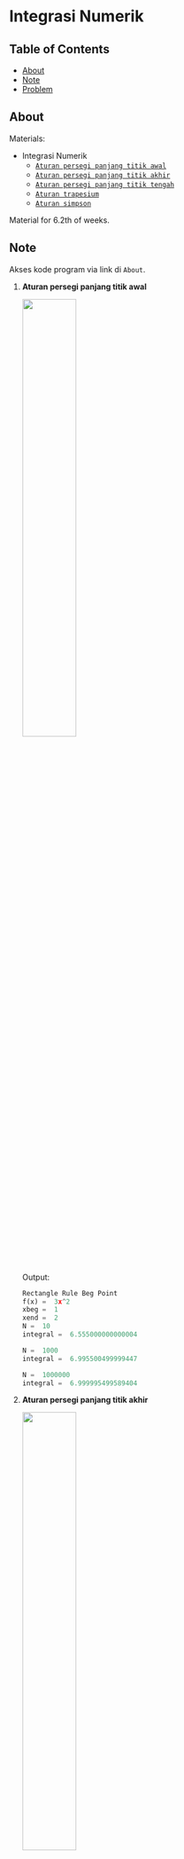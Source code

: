 # Integrasi Numerik

## Table of Contents

- [About](#about)
- [Note](#note)
- [Problem](#problem)


## About <a name = "about"></a>

Materials:
- Integrasi Numerik
    - [`Aturan persegi panjang titik awal`](0301-rectangle-beg-point.py)
    - [`Aturan persegi panjang titik akhir`](0301-rectangle-end-point.py)
    - [`Aturan persegi panjang titik tengah`](0301-rectangle-mid-point.py)
    - [`Aturan trapesium`](0301-trapezoidal.py)
    - [`Aturan simpson`](0301-simpson.py)

Material for 6.2th of weeks.

## Note <a name = "note"></a>

Akses kode program via link di <a name="about">`About`</a>.

1. **Aturan persegi panjang titik awal**

    <img width="45%" src="https://www.mathsisfun.com/calculus/images/integral-approx-1.gif">\
    Output:
    ```python
    Rectangle Rule Beg Point
    f(x) =  3x^2
    xbeg =  1
    xend =  2
    N =  10
    integral =  6.555000000000004

    N =  1000
    integral =  6.995500499999447

    N =  1000000
    integral =  6.999995499589404
    ```

2. **Aturan persegi panjang titik akhir**

    <img width="45%" src="https://www.mathsisfun.com/calculus/images/integral-approx-2.gif">\
    Output:
    ```python
    Rectangle Rule End Point
    f(x) =  3x^2
    xbeg =  1
    xend =  2
    N =  10
    integral =  7.455000000000006

    N =  1000
    integral =  7.004500499999446

    N =  1000000
    integral =  7.0000044995894015
    ```


3. **Aturan persegi panjang titik tengah**

    <img width="45%" src="https://www.mathsisfun.com/calculus/images/integral-approx-3.gif">\
    Output:
    ```python
    Rectangle Rule Mid Point
    f(x) =  3x^2
    xbeg =  1
    xend =  2
    N =  10
    integral =  6.997500000000006

    N =  1000
    integral =  6.999999749999449

    N =  1000000
    integral =  6.999999999588539
    ```

4. **Aturan trapesium**

    <img width="45%" src="https://www.mathsisfun.com/calculus/images/integral-approx-4.gif">\
    Output:
    ```python
    Trapezoidal rule
    f(x) =  3x^2
    xbeg =  1
    xend =  2
    N =  10
    integral =  7.005000000000004

    N =  2
    integral =  7.125

    N =  1000
    integral =  7.000000499999455

    N =  1000000
    integral =  6.999999999589312
    ```

5. **Aturan simpson**

    <img width="45%" src="https://www.mathsisfun.com/calculus/images/integral-approx-5.gif">\
    Output:
    ```python
    Simpson rule
    f(x) =  3x^2
    xbeg =  1
    xend =  2
    N =  10
    integral =  7.0

    N =  2
    integral =  7.0

    N =  1000
    integral =  7.000000000000009

    N =  1000000
    integral =  7.0000000001438645
    ```
    
    > Simpson ini paling bagus

## Problem <a name = "problem"></a>